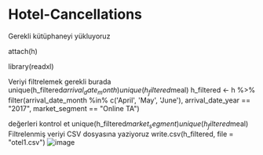 # Hotel-Cancellations
Gerekli kütüphaneyi yükluyoruz

attach(h)

library(readxl)

 Veriyi filtrelemek gerekli burada
unique(h_filtered$arrival_date_month)
unique(h_filtered$meal)
h_filtered <- h %>%
  filter(arrival_date_month %in% c('April', 'May', 'June'),
         arrival_date_year == "2017",
         market_segment == "Online TA")

değerleri kontrol et
unique(h_filtered$market_segment)
unique(h_filtered$meal)
Filtrelenmiş veriyi CSV dosyasına yaziyoruz
write.csv(h_filtered, file = "otel1.csv")
![image](https://github.com/arazgarayev/Hotel-Cancellations/assets/124186024/eb90a001-234f-4c24-924e-6742ffa52ada)

